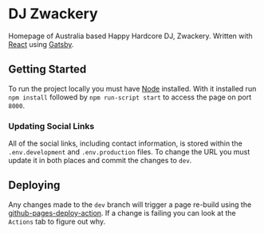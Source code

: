 # DJ Zwackery

Homepage of Australia based Happy Hardcore DJ, Zwackery. Written with [React](https://reactjs.org/) using [Gatsby](https://www.gatsbyjs.org/).

## Getting Started

To run the project locally you must have [Node](https://nodejs.org/en/) installed. With it installed run `npm install` followed by `npm run-script start` to access the page on port `8000`.

### Updating Social Links

All of the social links, including contact information, is stored within the `.env.development` and `.env.production` files. To change the URL you must update it in both places and commit the changes to `dev`.

## Deploying

Any changes made to the `dev` branch will trigger a page re-build using the [github-pages-deploy-action](https://github.com/JamesIves/github-pages-deploy-action). If a change is failing you can look at the `Actions` tab to figure out why.
